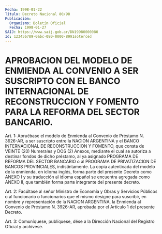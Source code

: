 ```yaml
---
Fecha: 1998-01-22
Título: Decreto Nacional 80/98
Publicación:
  Organismo: Boletín Oficial
  Fecha: 1998-01-27
SAIJ: https://www.saij.gob.ar/DN19980000080
Id: 123456789-0abc-080-0000-8991soterced
---
```

# APROBACION DEL MODELO DE ENMIENDA AL CONVENIO A SER SUSCRIPTO CON EL BANCO INTERNACIONAL DE RECONSTRUCCION Y FOMENTO PARA LA REFORMA DEL SECTOR BANCARIO.

<a id="1"></a>
Art.  1:  Apruébase  el modelo de  Enmienda  al  Convenio  de Préstamo N. 3926-AR, a ser suscripto  entre la NACION ARGENTINA y el BANCO INTERNACIONAL DE RECONSTRUCCION  Y  FOMENTO,  que  consta  de VEINTE  (20)  Numerales  y  DOS  (2)  Anexos,  mediante  el cual se autoriza  a  destinar  fondos  de  dicho  préstamo,  al ya asignado PROGRAMA DE REFORMA DEL SECTOR BANCARIO o al PROGRAMA DE PRIVATIZACION  DE  BANCOS PROVINCIALES, indistintamente.  La  copia autenticada del modelo  de  la  enmienda,  en  idioma inglés, forma parte del presente Decreto como ANEXO I y su traducción  al  idioma español  se  encuentra  agregada  como  ANEXO II, que también forma parte integrante del presente decreto.

<a id="2"></a>
Art.  2:  Facúltase  al  señor  Ministro de Economía  y  Obras  y Servicios Públicos o al funcionario  o  funcionarios  que  el mismo designe  para  suscribir,  en  nombre y representación de la NACION ARGENTINA, la Enmienda al Convenio  de Préstamo N. 3926-AR, aprobada por el Artículo 1 del presente Decreto.

<a id="3"></a>
Art.  3: Comuníquese, publíquese, dése  a la Dirección Nacional del Registro  Oficial y archívese.